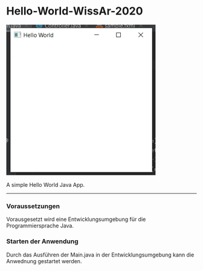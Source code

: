 # Hello-World-WissAr-2020
 
![Hello World](image.png)
 
A simple Hello World Java App.

---

### Voraussetzungen
Vorausgesetzt wird eine Entwicklungsumgebung für die Programmiersprache Java.

### Starten der Anwendung
Durch das Ausführen der Main.java in der Entwicklungsumgebung kann die Anwednung gestartet werden.

